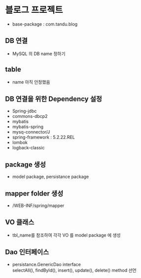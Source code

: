 # 블로그 프로젝트
* base-package : com.tandu.blog

## DB 연결
* MySQL 의 DB name 정하기

## table
* name 아직 안정했음

## DB 연결을 위한 Dependency 설정
* Spring-jdbc
* commons-dbcp2
* mybatis
* mybatis-spring
* mysq-connector/J
* spring-framework : 5.2.22.REL
* lombok
* logback-classic

## package 생성
* model package, persistance package 

## mapper folder 생성
* /WEB-INF/spring/mapper

## VO 클래스
* tbl_name를 참조하여 각각 VO 를 model package 에 생성

## Dao 인터페이스
* persistance.GenericDao interface  
selectAll(), findById(), insert(), update(), delete() method 선언